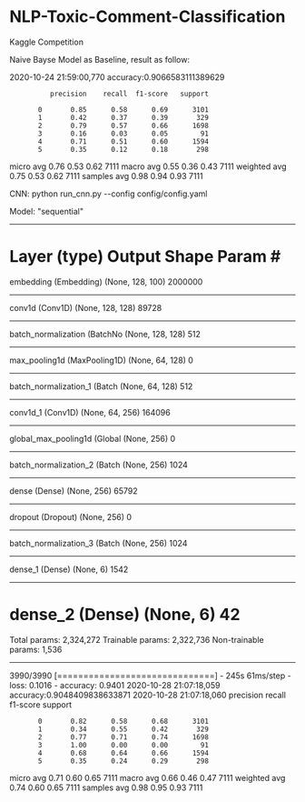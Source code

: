 # NLP-Toxic-Comment-Classification
Kaggle Competition

Naive Bayse Model as Baseline, result as follow:

2020-10-24 21:59:00,770 accuracy:0.9066583111389629


              precision    recall  f1-score   support

           0       0.85      0.58      0.69      3101
           1       0.42      0.37      0.39       329
           2       0.79      0.57      0.66      1698
           3       0.16      0.03      0.05        91
           4       0.71      0.51      0.60      1594
           5       0.35      0.12      0.18       298

   micro avg       0.76      0.53      0.62      7111
   macro avg       0.55      0.36      0.43      7111
weighted avg       0.75      0.53      0.62      7111
 samples avg       0.98      0.94      0.93      7111

CNN: python run_cnn.py --config config/config.yaml

Model: "sequential"
_________________________________________________________________
Layer (type)                 Output Shape              Param #   
=================================================================
embedding (Embedding)        (None, 128, 100)          2000000   
_________________________________________________________________
conv1d (Conv1D)              (None, 128, 128)          89728     
_________________________________________________________________
batch_normalization (BatchNo (None, 128, 128)          512       
_________________________________________________________________
max_pooling1d (MaxPooling1D) (None, 64, 128)           0         
_________________________________________________________________
batch_normalization_1 (Batch (None, 64, 128)           512       
_________________________________________________________________
conv1d_1 (Conv1D)            (None, 64, 256)           164096    
_________________________________________________________________
global_max_pooling1d (Global (None, 256)               0         
_________________________________________________________________
batch_normalization_2 (Batch (None, 256)               1024      
_________________________________________________________________
dense (Dense)                (None, 256)               65792     
_________________________________________________________________
dropout (Dropout)            (None, 256)               0         
_________________________________________________________________
batch_normalization_3 (Batch (None, 256)               1024      
_________________________________________________________________
dense_1 (Dense)              (None, 6)                 1542      
_________________________________________________________________
dense_2 (Dense)              (None, 6)                 42        
=================================================================
Total params: 2,324,272
Trainable params: 2,322,736
Non-trainable params: 1,536
_________________________________________________________________
3990/3990 [==============================] - 245s 61ms/step - loss: 0.1016 - accuracy: 0.9401
2020-10-28 21:07:18,059 accuracy:0.9048409838633871
2020-10-28 21:07:18,060 
              precision    recall  f1-score   support

           0       0.82      0.58      0.68      3101
           1       0.34      0.55      0.42       329
           2       0.77      0.71      0.74      1698
           3       1.00      0.00      0.00        91
           4       0.68      0.64      0.66      1594
           5       0.35      0.24      0.29       298

   micro avg       0.71      0.60      0.65      7111
   macro avg       0.66      0.46      0.47      7111
weighted avg       0.74      0.60      0.65      7111
 samples avg       0.98      0.95      0.93      7111
